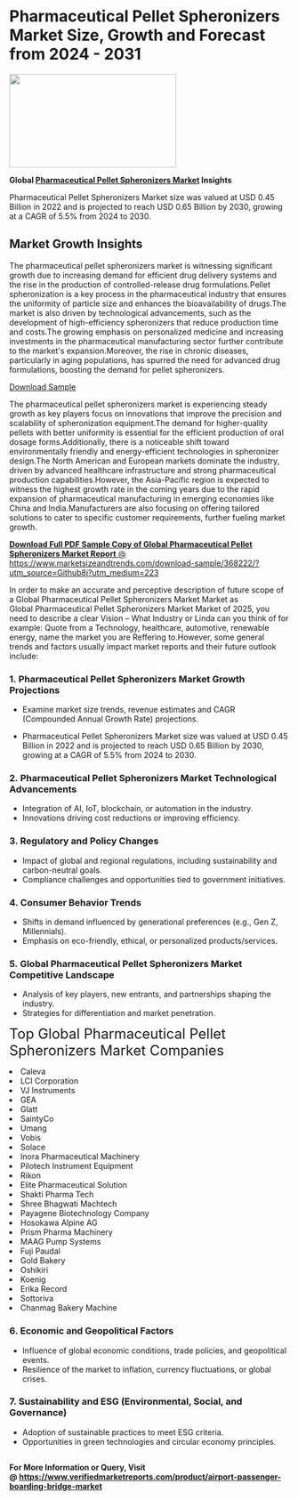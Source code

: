 <H1>Pharmaceutical Pellet Spheronizers Market Size, Growth and Forecast from 2024 - 2031</H1><img class="aligncenter size-medium wp-image-584254" src="https://thirdeyenews.in/wp-content/uploads/2024/09/Global-Market-Research-300x168.jpeg" alt="" width="300" height="168" /><p><strong>Global&nbsp;<a href="https://www.marketsizeandtrends.com/download-sample/368222/?utm_source=Github8j?utm_medium=223">Pharmaceutical Pellet Spheronizers Market</a> Insights</strong></p><p>Pharmaceutical Pellet Spheronizers Market size was valued at USD 0.45 Billion in 2022 and is projected to reach USD 0.65 Billion by 2030, growing at a CAGR of 5.5% from 2024 to 2030.</p><p><h2>Market Growth Insights</h2> <p>The pharmaceutical pellet spheronizers market is witnessing significant growth due to increasing demand for efficient drug delivery systems and the rise in the production of controlled-release drug formulations.Pellet spheronization is a key process in the pharmaceutical industry that ensures the uniformity of particle size and enhances the bioavailability of drugs.The market is also driven by technological advancements, such as the development of high-efficiency spheronizers that reduce production time and costs.The growing emphasis on personalized medicine and increasing investments in the pharmaceutical manufacturing sector further contribute to the market's expansion.Moreover, the rise in chronic diseases, particularly in aging populations, has spurred the need for advanced drug formulations, boosting the demand for pellet spheronizers.</p> <p><a href="#">Download Sample</a></p> <p>The pharmaceutical pellet spheronizers market is experiencing steady growth as key players focus on innovations that improve the precision and scalability of spheronization equipment.The demand for higher-quality pellets with better uniformity is essential for the efficient production of oral dosage forms.Additionally, there is a noticeable shift toward environmentally friendly and energy-efficient technologies in spheronizer design.The North American and European markets dominate the industry, driven by advanced healthcare infrastructure and strong pharmaceutical production capabilities.However, the Asia-Pacific region is expected to witness the highest growth rate in the coming years due to the rapid expansion of pharmaceutical manufacturing in emerging economies like China and India.Manufacturers are also focusing on offering tailored solutions to cater to specific customer requirements, further fueling market growth.</p> <p><a href="#"></p><p><span class=""><strong>Download Full PDF Sample Copy of Global Pharmaceutical Pellet Spheronizers Market Report</strong> @ <a href="https://www.marketsizeandtrends.com/download-sample/368222/?utm_source=Github8j?utm_medium=223" target="_blank">https://www.marketsizeandtrends.com/download-sample/368222/?utm_source=Github8j?utm_medium=223</a></span></p><p>In order to make an accurate and perceptive description of future scope of a Global&nbsp;Pharmaceutical Pellet Spheronizers Market Market as Global&nbsp;Pharmaceutical Pellet Spheronizers Market Market of 2025, you need to describe a clear Vision &ndash; What Industry or Linda can you think of for example: Quote from a Technology, healthcare, automotive, renewable energy, name the market you are Reffering to.However, some general trends and factors usually impact market reports and their future outlook include:</p><h3>1.&nbsp;<strong>Pharmaceutical Pellet Spheronizers Market Growth Projections</strong></h3><ul><li>Examine market size trends, revenue estimates and CAGR (Compounded Annual Growth Rate) projections.</li><li><p>Pharmaceutical Pellet Spheronizers Market size was valued at USD 0.45 Billion in 2022 and is projected to reach USD 0.65 Billion by 2030, growing at a CAGR of 5.5% from 2024 to 2030.</p></li></ul><h3>2.&nbsp;<strong>Pharmaceutical Pellet Spheronizers Market Technological Advancements</strong></h3><ul><li>Integration of AI, IoT, blockchain, or automation in the industry.</li><li>Innovations driving cost reductions or improving efficiency.</li></ul><h3>3.&nbsp;<strong>Regulatory and Policy Changes</strong></h3><ul><li>Impact of global and regional regulations, including sustainability and carbon-neutral goals.</li><li>Compliance challenges and opportunities tied to government initiatives.</li></ul><h3>4.&nbsp;<strong>Consumer Behavior Trends</strong></h3><ul><li>Shifts in demand influenced by generational preferences (e.g., Gen Z, Millennials).</li><li>Emphasis on eco-friendly, ethical, or personalized products/services.</li></ul><h3>5.&nbsp;<strong>Global Pharmaceutical Pellet Spheronizers Market Competitive Landscape</strong></h3><ul><li>Analysis of key players, new entrants, and partnerships shaping the industry.</li><li>Strategies for differentiation and market penetration.</li></ul><p data-pm-slice="1 1 []"><span style="color: inherit; font-family: inherit; font-size: 25px;">Top Global Pharmaceutical Pellet Spheronizers Market Companies</span></p><div class="" data-test-id=""><p><li>Caleva</li><li> LCI Corporation</li><li> VJ Instruments</li><li> GEA</li><li> Glatt</li><li> SaintyCo</li><li> Umang</li><li> Vobis</li><li> Solace</li><li> Inora Pharmaceutical Machinery</li><li> Pilotech Instrument Equipment</li><li> Rikon</li><li> Elite Pharmaceutical Solution</li><li> Shakti Pharma Tech</li><li> Shree Bhagwati Machtech</li><li> Payagene Biotechnology Company</li><li> Hosokawa Alpine AG</li><li> Prism Pharma Machinery</li><li> MAAG Pump Systems</li><li> Fuji Paudal</li><li> Gold Bakery</li><li> Oshikiri</li><li> Koenig</li><li> Erika Record</li><li> Sottoriva</li><li> Chanmag Bakery Machine</li></p></div><h3>6.&nbsp;<strong>Economic and Geopolitical Factors</strong></h3><ul><li>Influence of global economic conditions, trade policies, and geopolitical events.</li><li>Resilience of the market to inflation, currency fluctuations, or global crises.</li></ul><h3>7.&nbsp;<strong>Sustainability and ESG (Environmental, Social, and Governance)</strong></h3><ul><li>Adoption of sustainable practices to meet ESG criteria.</li><li>Opportunities in green technologies and circular economy principles.</li></ul><h2><strong style="font-size: 14px;">For More Information or Query, Visit @&nbsp;</strong><a style="background-color: #ffffff; font-size: 14px;" href="https://www.marketsizeandtrends.com/report/pharmaceutical-pellet-spheronizers-market/" target="_blank">https://www.verifiedmarketreports.com/product/airport-passenger-boarding-bridge-market</a></h2>